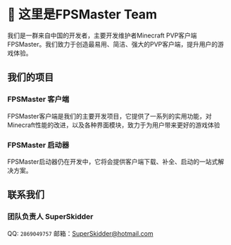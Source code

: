 # 👋 这里是FPSMaster Team
我们是一群来自中国的开发者，主要开发维护者Minecraft PVP客户端FPSMaster。我们致力于创造最易用、简洁、强大的PVP客户端，提升用户的游戏体验。

## 我们的项目

### FPSMaster 客户端
FPSMaster客户端是我们的主要开发项目，它提供了一系列的实用功能，对Minecraft性能的改进，以及各种界面模块，致力于为用户带来更好的游戏体验

### FPSMaster 启动器
FPSMaster启动器仍在开发中，它将会提供客户端下载、补全、启动的一站式解决方案。


## 联系我们

### 团队负责人 SuperSkidder
QQ: `2869049757`
邮箱：SuperSkidder@hotmail.com
